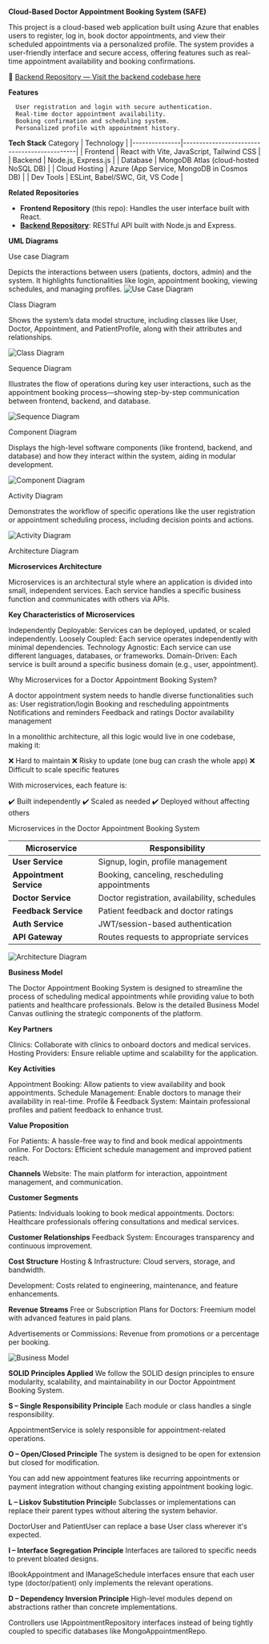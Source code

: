 
**Cloud-Based Doctor Appointment Booking System (SAFE)**
  
   
   This project is a cloud-based web application built using Azure that enables users to register, log in, book doctor appointments, and view their scheduled appointments via a personalized profile. The system provides a user-friendly interface and secure access, offering features such as real-time appointment availability and booking confirmations.

🔗 [Backend Repository — Visit the backend codebase here](https://github.com/tamilr12/doctor-appointment-booking-system-backend)



**Features**


      User registration and login with secure authentication.
      Real-time doctor appointment availability.
      Booking confirmation and scheduling system.
      Personalized profile with appointment history.

 
 **Tech Stack**
  Category      | Technology                                  |
|---------------|---------------------------------------------|
| Frontend      | React with Vite, JavaScript, Tailwind CSS   |
| Backend       | Node.js, Express.js                         |
| Database      | MongoDB Atlas (cloud-hosted NoSQL DB)       |
| Cloud Hosting | Azure (App Service, MongoDB in Cosmos DB)   |
| Dev Tools     | ESLint, Babel/SWC, Git, VS Code             |


**Related Repositories**


- **Frontend Repository** (this repo): Handles the user interface built with React.
- **[Backend Repository](https://github.com/tamilr12/doctor-appointment-booking-system-backend)**: RESTful API built with Node.js and Express.











**UML Diagrams**

Use case Diagram 

Depicts the interactions between users (patients, doctors, admin) and the system. It highlights functionalities like login, appointment booking, viewing schedules, and managing profiles.
 ![Use Case Diagram](./use%20diagram.jpg)

  Class Diagram


   Shows the system’s data model structure, including classes like User, Doctor, Appointment, and PatientProfile, along with their attributes and relationships.


  ![Class Diagram](./class%20diagram.jpg)


  Sequence Diagram


 Illustrates the flow of operations during key user interactions, such as the appointment booking process—showing step-by-step communication between frontend, 
  backend, and database.

![Sequence Diagram](./sequence%20diagram.jpg)

 Component Diagram
  
  
  Displays the high-level software components (like frontend, backend, and database) and how they interact within the system, aiding in modular development.

 ![Component Diagram](./component%20diagram.jpg)



Activity Diagram
  
  
  Demonstrates the workflow of specific operations like the user registration or appointment scheduling process, including decision points and actions.


![Activity Diagram](./Activity%20diagram.jpg)


Architecture Diagram


**Microservices Architecture**

Microservices is an architectural style where an application is divided into small, independent services. Each service handles a specific business function and communicates with others via APIs.


**Key Characteristics of Microservices**




Independently Deployable: Services can be deployed, updated, or scaled independently.
Loosely Coupled: Each service operates independently with minimal dependencies.
Technology Agnostic: Each service can use different languages, databases, or frameworks.
Domain-Driven: Each service is built around a specific business domain (e.g., user, appointment).



Why Microservices for a Doctor Appointment Booking System?




A doctor appointment system needs to handle diverse functionalities such as:
User registration/login
Booking and rescheduling appointments
Notifications and reminders
Feedback and ratings
Doctor availability management



In a monolithic architecture, all this logic would live in one codebase, making it:



❌ Hard to maintain
❌ Risky to update (one bug can crash the whole app)
❌ Difficult to scale specific features


With microservices, each feature is:



✔️ Built independently
✔️ Scaled as needed
✔️ Deployed without affecting others

Microservices in the Doctor Appointment Booking System



| Microservice             | Responsibility                                |
| ------------------------ | --------------------------------------------- |
| **User Service**         | Signup, login, profile management             |
| **Appointment Service**  | Booking, canceling, rescheduling appointments |
| **Doctor Service**       | Doctor registration, availability, schedules  |
| **Feedback Service**     | Patient feedback and doctor ratings           |
| **Auth Service**         | JWT/session-based authentication              |
| **API Gateway**          | Routes requests to appropriate services       |



  ![Architecture Diagram](./Microservices%20architecture%20diagram.jpg)


  **Business Model**
 
 
  
The Doctor Appointment Booking System is designed to streamline the process of scheduling medical appointments while providing value to both patients and healthcare professionals. Below is the detailed Business Model Canvas outlining the strategic components of the platform.

 **Key Partners**

Clinics: Collaborate with clinics to onboard doctors and medical services.
Hosting Providers: Ensure reliable uptime and scalability for the application.

**Key Activities**


Appointment Booking: Allow patients to view availability and book appointments.
Schedule Management: Enable doctors to manage their availability in real-time.
Profile & Feedback System: Maintain professional profiles and patient feedback to enhance trust.

**Value Proposition**

For Patients: A hassle-free way to find and book medical appointments online.
For Doctors: Efficient schedule management and improved patient reach.

**Channels**
Website: The main platform for interaction, appointment management, and communication.

**Customer Segments**

Patients: Individuals looking to book medical appointments.
Doctors: Healthcare professionals offering consultations and medical services.

 **Customer Relationships**
 Feedback System: Encourages transparency and continuous improvement.

 **Cost Structure**
Hosting & Infrastructure: Cloud servers, storage, and bandwidth.

Development: Costs related to engineering, maintenance, and feature enhancements.

**Revenue Streams**
Free or Subscription Plans for Doctors: Freemium model with advanced features in paid plans.

Advertisements or Commissions: Revenue from promotions or a percentage per booking.



![Business Model](./Bussiness%20Model%20diagram.jpg)


**SOLID Principles Applied**
We follow the SOLID design principles to ensure modularity, scalability, and maintainability in our Doctor Appointment Booking System.

**S – Single Responsibility Principle**
Each module or class handles a single responsibility.

 AppointmentService is solely responsible for appointment-related operations.

**O – Open/Closed Principle**
The system is designed to be open for extension but closed for modification.

You can add new appointment features like recurring appointments or payment integration without changing existing appointment booking logic.

**L – Liskov Substitution Principl**e
Subclasses or implementations can replace their parent types without altering the system behavior.

 DoctorUser and PatientUser can replace a base User class wherever it's expected.

**I – Interface Segregation Principle**
Interfaces are tailored to specific needs to prevent bloated designs.

IBookAppointment and IManageSchedule interfaces ensure that each user type (doctor/patient) only implements the relevant operations.

**D – Dependency Inversion Principle**
High-level modules depend on abstractions rather than concrete implementations.

 Controllers use IAppointmentRepository interfaces instead of being tightly coupled to specific databases like MongoAppointmentRepo.





